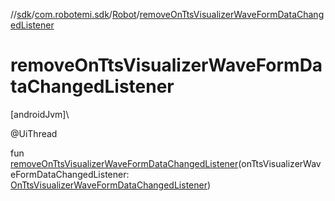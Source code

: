 //[sdk](../../../index.md)/[com.robotemi.sdk](../index.md)/[Robot](index.md)/[removeOnTtsVisualizerWaveFormDataChangedListener](remove-on-tts-visualizer-wave-form-data-changed-listener.md)

# removeOnTtsVisualizerWaveFormDataChangedListener

[androidJvm]\

@UiThread

fun [removeOnTtsVisualizerWaveFormDataChangedListener](remove-on-tts-visualizer-wave-form-data-changed-listener.md)(onTtsVisualizerWaveFormDataChangedListener: [OnTtsVisualizerWaveFormDataChangedListener](../../com.robotemi.sdk.listeners/-on-tts-visualizer-wave-form-data-changed-listener/index.md))
